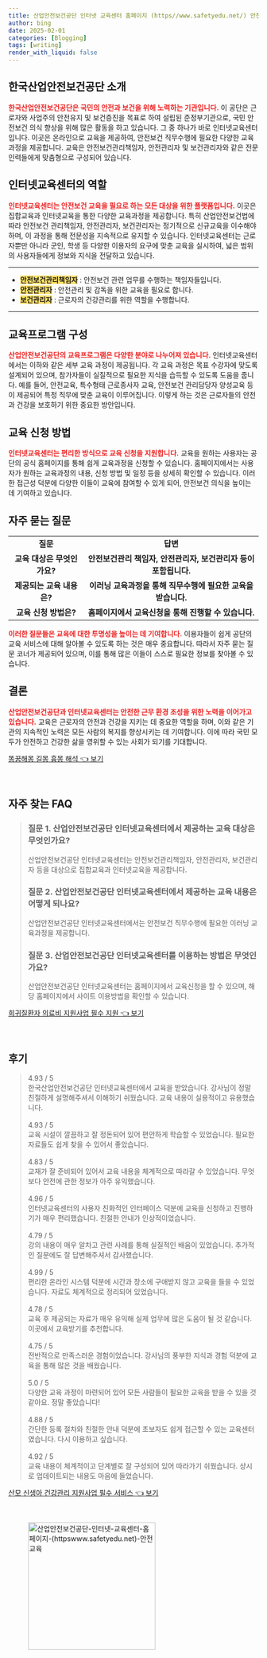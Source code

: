```yaml
---
title: 산업안전보건공단 인터넷 교육센터 홈페이지 (https//www.safetyedu.net/) 안전교육
author: bing
date: 2025-02-01
categories: [Blogging]
tags: [writing]
render_with_liquid: false
---
```



<h2 id='한국산업안전보건공단_소개'>한국산업안전보건공단 소개</h2>

<p><b><span style="color: #ee2323;">한국산업안전보건공단은 국민의 안전과 보건을 위해 노력하는 기관입니다.</span></b> 이 공단은 근로자와 사업주의 안전유지 및 보건증진을 목표로 하여 설립된 준정부기관으로, 국민 안전보건 의식 향상을 위해 많은 활동을 하고 있습니다. 그 중 하나가 바로 인터넷교육센터입니다. 이곳은 온라인으로 교육을 제공하여, 안전보건 직무수행에 필요한 다양한 교육과정을 제공합니다. 교육은 안전보건관리책임자, 안전관리자 및 보건관리자와 같은 전문 인력들에게 맞춤형으로 구성되어 있습니다.</p>

<h2 id='인터넷교육센터의_역할'>인터넷교육센터의 역할</h2>

<p><b><span style="color: #ee2323;">인터넷교육센터는 안전보건 교육을 필요로 하는 모든 대상을 위한 플랫폼입니다.</span></b> 이곳은 집합교육과 인터넷교육을 통한 다양한 교육과정을 제공합니다. 특히 산업안전보건법에 따라 안전보건 관리책임자, 안전관리자, 보건관리자는 정기적으로 신규교육을 이수해야 하며, 이 과정을 통해 전문성을 지속적으로 유지할 수 있습니다. 인터넷교육센터는 근로자뿐만 아니라 군인, 학생 등 다양한 이용자의 요구에 맞춘 교육을 실시하여, 넓은 범위의 사용자들에게 정보와 지식을 전달하고 있습니다.</p>

<hr />

<ul>
    <li><b><span style="background-color: #ffe066;">안전보건관리책임자</span></b> : 안전보건 관련 업무를 수행하는 책임자들입니다.</li>
    <li><b><span style="background-color: #ffe066;">안전관리자</span></b> : 안전관리 및 감독을 위한 교육을 필요로 합니다.</li>
    <li><b><span style="background-color: #ffe066;">보건관리자</span></b> : 근로자의 건강관리를 위한 역할을 수행합니다.</li>
</ul>

<hr />

<h2 id='교육프로그램_구성'>교육프로그램 구성</h2>

<p><b><span style="color: #ee2323;">산업안전보건공단의 교육프로그램은 다양한 분야로 나누어져 있습니다.</span></b> 인터넷교육센터에서는 이하와 같은 세부 교육 과정이 제공됩니다. 각 교육 과정은 목표 수강자에 맞도록 설계되어 있으며, 참가자들이 실질적으로 필요한 지식을 습득할 수 있도록 도움을 줍니다. 예를 들어, 안전교육, 특수형태 근로종사자 교육, 안전보건 관리담당자 양성교육 등이 제공되어 특정 직무에 맞춘 교육이 이루어집니다. 이렇게 하는 것은 근로자들의 안전과 건강을 보호하기 위한 중요한 방안입니다.</p>

<h2 id='교육_신청_방법'>교육 신청 방법</h2>

<p><b><span style="color: #ee2323;">인터넷교육센터는 편리한 방식으로 교육 신청을 지원합니다.</span></b> 교육을 원하는 사용자는 공단의 공식 홈페이지를 통해 쉽게 교육과정을 신청할 수 있습니다. 홈페이지에서는 사용자가 원하는 교육과정의 내용, 신청 방법 및 일정 등을 상세히 확인할 수 있습니다. 이러한 접근성 덕분에 다양한 이들이 교육에 참여할 수 있게 되어, 안전보건 의식을 높이는 데 기여하고 있습니다.</p>

<h2 id='자주_묻는_질문'>자주 묻는 질문</h2>

<table>
    <tr>
        <td style="text-align: center; height: 17px;"><b>질문</b></td>
        <td style="text-align: center; height: 17px;"><b>답변</b></td>
    </tr>
    <tr>
        <td style="text-align: center; height: 17px;"><b>교육 대상은 무엇인가요?</b></td>
        <td style="text-align: center; height: 17px;"><b>안전보건관리 책임자, 안전관리자, 보건관리자 등이 포함됩니다.</b></td>
    </tr>
    <tr>
        <td style="text-align: center; height: 17px;"><b>제공되는 교육 내용은?</b></td>
        <td style="text-align: center; height: 17px;"><b>이러닝 교육과정을 통해 직무수행에 필요한 교육을 받습니다.</b></td>
    </tr>
    <tr>
        <td style="text-align: center; height: 17px;"><b>교육 신청 방법은?</b></td>
        <td style="text-align: center; height: 17px;"><b>홈페이지에서 교육신청을 통해 진행할 수 있습니다.</b></td>
    </tr>
</table>

<p><b><span style="color: #ee2323;">이러한 질문들은 교육에 대한 투명성을 높이는 데 기여합니다.</span></b> 이용자들이 쉽게 공단의 교육 서비스에 대해 알아볼 수 있도록 하는 것은 매우 중요합니다. 따라서 자주 묻는 질문 코너가 제공되어 있으며, 이를 통해 많은 이들이 스스로 필요한 정보를 찾아볼 수 있습니다.</p>

<h2 id='결론'>결론</h2>

<p><b><span style="color: #ee2323;">산업안전보건공단과 인터넷교육센터는 안전한 근무 환경 조성을 위한 노력을 이어가고 있습니다.</span></b> 교육은 근로자의 안전과 건강을 지키는 데 중요한 역할을 하며, 이와 같은 기관의 지속적인 노력은 모든 사람의 복지를 향상시키는 데 기여합니다. 이에 따라 국민 모두가 안전하고 건강한 삶을 영위할 수 있는 사회가 되기를 기대합니다.</p>


<p><a class="click-button" title="똥꿈해몽 길몽 흉몽 해석" href="https://afficreate.github.io/posts/%EB%98%A5%EA%BF%88%ED%95%B4%EB%AA%BD-%EA%B8%B8%EB%AA%BD-%ED%9D%89%EB%AA%BD-%ED%95%B4%EC%84%9D/" rel="dofollow">똥꿈해몽 길몽 흉몽 해석 👈 보기</a></p><br>
<h2 id='자주_찾는_FAQ'>자주 찾는 FAQ</h2>
<div itemscope="" itemtype="https://schema.org/FAQPage">
<blockquote>
<div itemscope="" itemprop="mainEntity" itemtype="https://schema.org/Question">
<h3 itemprop="name">질문 1. 산업안전보건공단 인터넷교육센터에서 제공하는 교육 대상은 무엇인가요?</h3>
<div itemscope="" itemprop="acceptedAnswer" itemtype="https://schema.org/Answer">
<span itemprop="text">
<p>산업안전보건공단 인터넷교육센터는 안전보건관리책임자, 안전관리자, 보건관리자 등을 대상으로 집합교육과 인터넷교육을 제공합니다.</p>
</span>
</div>
</div>
<div itemscope="" itemprop="mainEntity" itemtype="https://schema.org/Question">
<h3 itemprop="name">질문 2. 산업안전보건공단 인터넷교육센터에서 제공하는 교육 내용은 어떻게 되나요?</h3>
<div itemscope="" itemprop="acceptedAnswer" itemtype="https://schema.org/Answer">
<span itemprop="text">
<p>산업안전보건공단 인터넷교육센터에서는 안전보건 직무수행에 필요한 이러닝 교육과정을 제공합니다.</p>
</span>
</div>
</div>
<div itemscope="" itemprop="mainEntity" itemtype="https://schema.org/Question">
<h3 itemprop="name">질문 3. 산업안전보건공단 인터넷교육센터를 이용하는 방법은 무엇인가요?</h3>
<div itemscope="" itemprop="acceptedAnswer" itemtype="https://schema.org/Answer">
<span itemprop="text">
<p>산업안전보건공단 인터넷교육센터는 홈페이지에서 교육신청을 할 수 있으며, 해당 홈페이지에서 사이트 이용방법을 확인할 수 있습니다.</p>
</span>
</div>
</div>
</blockquote>
</div>
<p><a class="click-button" title="희귀질환자 의료비 지원사업 필수 지원" href="https://afficreate.github.io/posts/%ED%9D%AC%EA%B7%80%EC%A7%88%ED%99%98%EC%9E%90-%EC%9D%98%EB%A3%8C%EB%B9%84-%EC%A7%80%EC%9B%90%EC%82%AC%EC%97%85-%ED%95%84%EC%88%98-%EC%A7%80%EC%9B%90/" rel="dofollow">희귀질환자 의료비 지원사업 필수 지원 👈 보기</a></p><br>
<h2 id='후기'>후기</h2>
<div itemscope itemtype="https://schema.org/Product">
  <blockquote>
  <div itemprop="review" itemscope itemtype="https://schema.org/Review">
      <div itemprop="reviewRating" itemscope itemtype="https://schema.org/Rating"> <span itemprop="ratingValue">4.93</span> / <span itemprop="bestRating">5</span> </div>
      <span itemprop="reviewBody">한국산업안전보건공단 인터넷교육센터에서 교육을 받았습니다. 강사님이 정말 친절하게 설명해주셔서 이해하기 쉬웠습니다. 교육 내용이 실용적이고 유용했습니다.</span>
  </div>
  <br>
  <div itemprop="review" itemscope itemtype="https://schema.org/Review">
      <div itemprop="reviewRating" itemscope itemtype="https://schema.org/Rating"> <span itemprop="ratingValue">4.93</span> / <span itemprop="bestRating">5</span> </div>
      <span itemprop="reviewBody">교육 시설이 깔끔하고 잘 정돈되어 있어 편안하게 학습할 수 있었습니다. 필요한 자료들도 쉽게 찾을 수 있어서 좋았습니다.</span>
  </div>
  <br>
  <div itemprop="review" itemscope itemtype="https://schema.org/Review">
      <div itemprop="reviewRating" itemscope itemtype="https://schema.org/Rating"> <span itemprop="ratingValue">4.83</span> / <span itemprop="bestRating">5</span> </div>
      <span itemprop="reviewBody">교재가 잘 준비되어 있어서 교육 내용을 체계적으로 따라갈 수 있었습니다. 무엇보다 안전에 관한 정보가 아주 유익했습니다.</span>
  </div>
  <br>
  <div itemprop="review" itemscope itemtype="https://schema.org/Review">
      <div itemprop="reviewRating" itemscope itemtype="https://schema.org/Rating"> <span itemprop="ratingValue">4.96</span> / <span itemprop="bestRating">5</span> </div>
      <span itemprop="reviewBody">인터넷교육센터의 사용자 친화적인 인터페이스 덕분에 교육을 신청하고 진행하기가 매우 편리했습니다. 친절한 안내가 인상적이었습니다.</span>
  </div>
  <br>
  <div itemprop="review" itemscope itemtype="https://schema.org/Review">
      <div itemprop="reviewRating" itemscope itemtype="https://schema.org/Rating"> <span itemprop="ratingValue">4.79</span> / <span itemprop="bestRating">5</span> </div>
      <span itemprop="reviewBody">강의 내용이 매우 알차고 관련 사례를 통해 실질적인 배움이 있었습니다. 추가적인 질문에도 잘 답변해주셔서 감사했습니다.</span>
  </div>
  <br>
  <div itemprop="review" itemscope itemtype="https://schema.org/Review">
      <div itemprop="reviewRating" itemscope itemtype="https://schema.org/Rating"> <span itemprop="ratingValue">4.99</span> / <span itemprop="bestRating">5</span> </div>
      <span itemprop="reviewBody">편리한 온라인 시스템 덕분에 시간과 장소에 구애받지 않고 교육을 들을 수 있었습니다. 자료도 체계적으로 정리되어 있었습니다.</span>
  </div>
  <br>
  <div itemprop="review" itemscope itemtype="https://schema.org/Review">
      <div itemprop="reviewRating" itemscope itemtype="https://schema.org/Rating"> <span itemprop="ratingValue">4.78</span> / <span itemprop="bestRating">5</span> </div>
      <span itemprop="reviewBody">교육 후 제공되는 자료가 매우 유익해 실제 업무에 많은 도움이 될 것 같습니다. 이곳에서 교육받기를 추천합니다.</span>
  </div>
  <br>
  <div itemprop="review" itemscope itemtype="https://schema.org/Review">
      <div itemprop="reviewRating" itemscope itemtype="https://schema.org/Rating"> <span itemprop="ratingValue">4.75</span> / <span itemprop="bestRating">5</span> </div>
      <span itemprop="reviewBody">전반적으로 만족스러운 경험이었습니다. 강사님의 풍부한 지식과 경험 덕분에 교육을 통해 많은 것을 배웠습니다.</span>
  </div>
  <br>
  <div itemprop="review" itemscope itemtype="https://schema.org/Review">
      <div itemprop="reviewRating" itemscope itemtype="https://schema.org/Rating"> <span itemprop="ratingValue">5.0</span> / <span itemprop="bestRating">5</span> </div>
      <span itemprop="reviewBody">다양한 교육 과정이 마련되어 있어 모든 사람들이 필요한 교육을 받을 수 있을 것 같아요. 정말 좋았습니다!</span>
  </div>
  <br>
  <div itemprop="review" itemscope itemtype="https://schema.org/Review">
      <div itemprop="reviewRating" itemscope itemtype="https://schema.org/Rating"> <span itemprop="ratingValue">4.88</span> / <span itemprop="bestRating">5</span> </div>
      <span itemprop="reviewBody">간단한 등록 절차와 친절한 안내 덕분에 초보자도 쉽게 접근할 수 있는 교육센터였습니다. 다시 이용하고 싶습니다.</span>
  </div>
  <br>
  <div itemprop="review" itemscope itemtype="https://schema.org/Review">
      <div itemprop="reviewRating" itemscope itemtype="https://schema.org/Rating"> <span itemprop="ratingValue">4.92</span> / <span itemprop="bestRating">5</span> </div>
      <span itemprop="reviewBody">교육 내용이 체계적이고 단계별로 잘 구성되어 있어 따라가기 쉬웠습니다. 상시로 업데이트되는 내용도 마음에 들었습니다.</span>
  </div>
  </blockquote>
</div>
<p><a class="click-button" title="산모 신생아 건강관리 지원사업 필수 서비스" href="https://afficreate.github.io/posts/%EC%82%B0%EB%AA%A8-%EC%8B%A0%EC%83%9D%EC%95%84-%EA%B1%B4%EA%B0%95%EA%B4%80%EB%A6%AC-%EC%A7%80%EC%9B%90%EC%82%AC%EC%97%85-%ED%95%84%EC%88%98-%EC%84%9C%EB%B9%84%EC%8A%A4/" rel="dofollow">산모 신생아 건강관리 지원사업 필수 서비스 👈 보기</a></p><br>
<figure class="image"><img src="https://afficreate.github.io/assets/img/thumbnail/산업안전보건공단-인터넷-교육센터-홈페이지-(httpswww.safetyedu.net)-안전교육.webp" alt="산업안전보건공단-인터넷-교육센터-홈페이지-(httpswww.safetyedu.net)-안전교육" width="256" height="256"></figure>